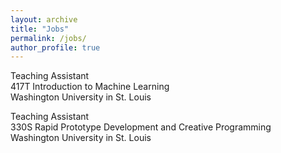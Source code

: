 ```yaml
---
layout: archive
title: "Jobs"
permalink: /jobs/
author_profile: true
---
```


Teaching Assistant  
417T Introduction to Machine Learning  
Washington University in St. Louis  


Teaching Assistant   
330S Rapid Prototype Development and Creative Programming  
Washington University in St. Louis  
